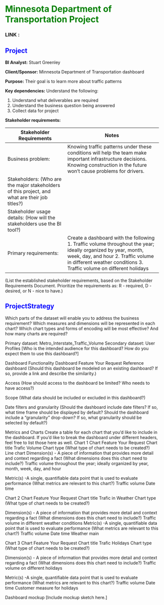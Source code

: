 # <span style="color: green;">Minnesota Department of Transportation Project</span> 

### LINK : 

## <span style="color: blue;">Project</span>                                                                  

**BI Analyst:** Stuart Greenley

**Client/Sponsor:** Minnesota Department of Transportation dashboard

**Purpose:** Their goal is to learn more about traffic patterns

**Key dependencies:** Understand the following:
1. Understand what deliverables are required
2. Understand the business question being answered
3. Collect data for project

**Stakeholder requirements:**

| Stakeholder Requirements | Notes |
|---|---|
|Business problem: | Knowing traffic patterns under these conditions will help the team make important infrastructure decisions. Knowing construction in the future won’t cause problems for drivers.|
|Stakeholders:  (Who are the major stakeholders of this project, and what are their job titles?)| |
|Stakeholder usage details: (How will the stakeholders use the BI tool?)
|Primary requirements: | Create a dashboard with the following 1. Traffic volume throughout the year; ideally organized by year, month, week, day, and hour 2. Traffic volume in different weather conditions 3. Traffic volume on different holidays |

(List the established stakeholder requirements, based on the Stakeholder Requirements Document. Prioritize the requirements as: R - required, D - desired, or N - nice to have.)


## <span style="color: blue;">ProjectStrategy</span>  

Which parts of the dataset will enable you to address the business requirement? Which measures and dimensions will be represented in each chart? Which chart types and forms of encoding will be most effective? And how many charts are required?

Primary dataset: Metro_Interstate_Traffic_Volume
Secondary dataset: 
User Profiles [Who is the intended audience for this dashboard? How do you expect them to use this dashboard?]
    
Dashboard Functionality
Dashboard Feature
Your Request
Reference dashboard
(Should this dashboard be modeled on an existing dashboard? If so, provide a link and describe the similarity.)


Access
(How should access to the dashboard be limited? Who needs to have access?)


Scope
(What data should be included or excluded in this dashboard?)


Date filters and granularity
(Should the dashboard include date filters? If so, what time frame should be displayed by default? Should the dashboard include a “granularity” drop-down? If so, what granularity should be selected by default?)




Metrics and Charts
Create a table for each chart that you’d like to include in the dashboard. If you’d like to break the dashboard under different headers, feel free to list those here as well.
Chart 1
Chart Feature
Your Request
Chart title
Trafic Volume 
Chart type
(What type of chart needs to be created?)
Line chart 
Dimension(s) - A piece of information that provides more detail and context regarding a fact
(What dimensions does this chart need to include?) 
Traffic volume throughout the year; ideally organized by year, month, week, day, and hour


Metric(s) -A single, quantifiable data point that is used to evaluate performance
(What metrics are relevant to this chart?)
Traffic volume
Date time 


Chart 2
Chart Feature
Your Request
Chart title
Trafic in Weather
Chart type
(What type of chart needs to be created?)


Dimension(s) - A piece of information that provides more detail and context regarding a fact
(What dimensions does this chart need to include?) 
Traffic volume in different weather conditions
Metric(s) -A single, quantifiable data point that is used to evaluate performance
(What metrics are relevant to this chart?)
Traffic volume
Date time 
Weather main


Chart 3
Chart Feature
Your Request
Chart title
Trafic Holidays
Chart type
(What type of chart needs to be created?)


Dimension(s) - A piece of information that provides more detail and context regarding a fact
(What dimensions does this chart need to include?) 
Traffic volume on different holidays


Metric(s) -A single, quantifiable data point that is used to evaluate performance
(What metrics are relevant to this chart?)
Traffic volume
Date time 
Customer measure for holidays




Dashboard mockup
[Include mockup sketch here.]

